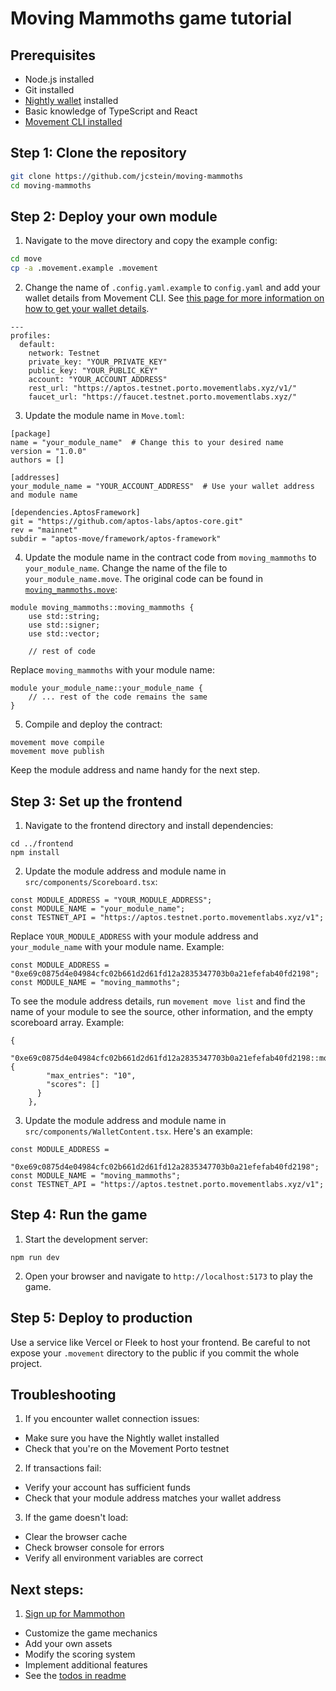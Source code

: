 # Moving Mammoths game tutorial

## Prerequisites

- Node.js installed
- Git installed
- [Nightly wallet](https://nightly.app) installed
- Basic knowledge of TypeScript and React
- [Movement CLI installed](https://docs.movementnetwork.xyz/devs/movementcli)

## Step 1: Clone the repository

```bash
git clone https://github.com/jcstein/moving-mammoths
cd moving-mammoths
```

## Step 2: Deploy your own module

1. Navigate to the move directory and copy the example config:

```bash
cd move
cp -a .movement.example .movement
```

2. Change the name of `.config.yaml.example` to `config.yaml` and add your wallet details from Movement CLI. See [this page for more information on how to get your wallet details](https://docs.movementnetwork.xyz/devs/firstmove).

```
---
profiles:
  default:
    network: Testnet
    private_key: "YOUR_PRIVATE_KEY"
    public_key: "YOUR_PUBLIC_KEY"
    account: "YOUR_ACCOUNT_ADDRESS"
    rest_url: "https://aptos.testnet.porto.movementlabs.xyz/v1/"
    faucet_url: "https://faucet.testnet.porto.movementlabs.xyz/"
```

3. Update the module name in `Move.toml`:

```
[package]
name = "your_module_name"  # Change this to your desired name
version = "1.0.0"
authors = []

[addresses]
your_module_name = "YOUR_ACCOUNT_ADDRESS"  # Use your wallet address and module name

[dependencies.AptosFramework]
git = "https://github.com/aptos-labs/aptos-core.git"
rev = "mainnet"
subdir = "aptos-move/framework/aptos-framework"
```

4. Update the module name in the contract code from `moving_mammoths` to `your_module_name`. Change the name of the file to `your_module_name.move`. The original code can be found in [`moving_mammoths.move`](./move/sources/moving_mammoths.move):

```
module moving_mammoths::moving_mammoths {
    use std::string;
    use std::signer;
    use std::vector;

    // rest of code
```


Replace `moving_mammoths` with your module name:

```
module your_module_name::your_module_name {
    // ... rest of the code remains the same
}
```


5. Compile and deploy the contract:

```
movement move compile
movement move publish
```

Keep the module address and name handy for the next step.

## Step 3: Set up the frontend

1. Navigate to the frontend directory and install dependencies:

```
cd ../frontend
npm install
```

2. Update the module address and module name in `src/components/Scoreboard.tsx`:

```
const MODULE_ADDRESS = "YOUR_MODULE_ADDRESS";
const MODULE_NAME = "your_module_name";
const TESTNET_API = "https://aptos.testnet.porto.movementlabs.xyz/v1";
```

Replace `YOUR_MODULE_ADDRESS` with your module address and `your_module_name` with your module name. Example:

```
const MODULE_ADDRESS = "0xe69c0875d4e04984cfc02b661d2d61fd12a2835347703b0a21efefab40fd2198";
const MODULE_NAME = "moving_mammoths";
```

To see the module address details, run `movement move list` and find the name of your module to see the source, other information, and the empty scoreboard array. Example:

```
{
      "0xe69c0875d4e04984cfc02b661d2d61fd12a2835347703b0a21efefab40fd2198::moving_mammoths::Scoreboard": {
        "max_entries": "10",
        "scores": []
      }
    },
```

3. Update the module address and module name in `src/components/WalletContent.tsx`. Here's an example:

```
const MODULE_ADDRESS =
  "0xe69c0875d4e04984cfc02b661d2d61fd12a2835347703b0a21efefab40fd2198";
const MODULE_NAME = "moving_mammoths";
const TESTNET_API = "https://aptos.testnet.porto.movementlabs.xyz/v1";
```

## Step 4: Run the game

1. Start the development server:

```
npm run dev
```

2. Open your browser and navigate to `http://localhost:5173` to play the game.

## Step 5: Deploy to production

Use a service like Vercel or Fleek to host your frontend. Be careful to not expose your `.movement` directory to the public if you commit the whole project.

## Troubleshooting

1. If you encounter wallet connection issues:
- Make sure you have the Nightly wallet installed
- Check that you're on the Movement Porto testnet

2. If transactions fail:
- Verify your account has sufficient funds
- Check that your module address matches your wallet address

3. If the game doesn't load:
- Clear the browser cache
- Check browser console for errors
- Verify all environment variables are correct

## Next steps:

1. [Sign up for Mammothon](https://mammothon.celestia.org)
- Customize the game mechanics
- Add your own assets
- Modify the scoring system
- Implement additional features
- See the [todos in readme](./README.md#todos)
